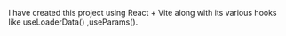 I have created this project using React + Vite along with its various hooks like  useLoaderData() ,useParams().
